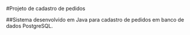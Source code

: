 \#Projeto de cadastro de pedidos

\##Sistema desenvolvido em Java para cadastro de pedidos em banco de dados PostgreSQL.

